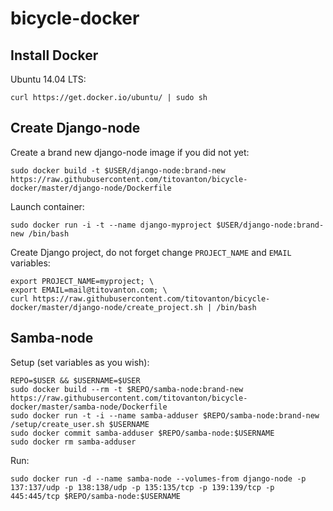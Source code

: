 # bicycle-docker

## Install Docker

Ubuntu 14.04 LTS:

    curl https://get.docker.io/ubuntu/ | sudo sh

## Create Django-node

Create a brand new django-node image if you did not yet:

    sudo docker build -t $USER/django-node:brand-new https://raw.githubusercontent.com/titovanton/bicycle-docker/master/django-node/Dockerfile

Launch container:

    sudo docker run -i -t --name django-myproject $USER/django-node:brand-new /bin/bash

Create Django project, do not forget change `PROJECT_NAME` and `EMAIL` variables:

    export PROJECT_NAME=myproject; \
    export EMAIL=mail@titovanton.com; \
    curl https://raw.githubusercontent.com/titovanton/bicycle-docker/master/django-node/create_project.sh | /bin/bash

## Samba-node

Setup (set variables as you wish):

    REPO=$USER && $USERNAME=$USER
    sudo docker build --rm -t $REPO/samba-node:brand-new https://raw.githubusercontent.com/titovanton/bicycle-docker/master/samba-node/Dockerfile
    sudo docker run -t -i --name samba-adduser $REPO/samba-node:brand-new /setup/create_user.sh $USERNAME
    sudo docker commit samba-adduser $REPO/samba-node:$USERNAME
    sudo docker rm samba-adduser
    
Run:

    sudo docker run -d --name samba-node --volumes-from django-node -p 137:137/udp -p 138:138/udp -p 135:135/tcp -p 139:139/tcp -p 445:445/tcp $REPO/samba-node:$USERNAME
